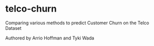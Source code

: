 # telco-churn

Comparing various methods to predict Customer Churn on the Telco Dataset

Authored by Arrio Hoffman and Tyki Wada

